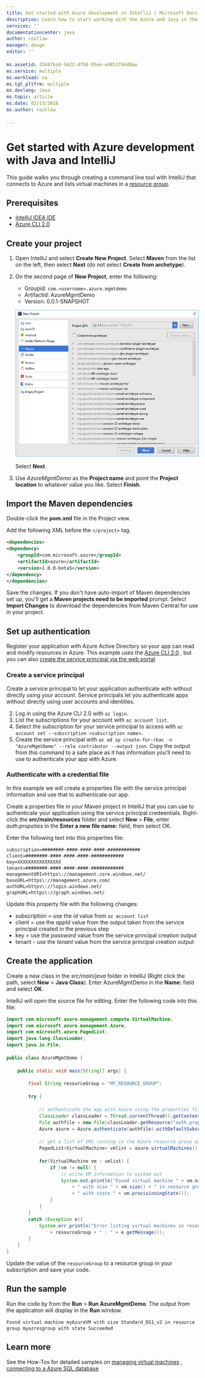 ```yaml
---
title: Get started with Azure development in IntelliJ | Microsoft Docs
description: Learn how to start working with the Azure and Java in the IntelliJ IDEA IDE.
services: ''
documentationcenter: java
author: routlaw
manager: douge
editor: ''

ms.assetid: 33487ba9-5622-4fb0-95ee-ed851f94d9ae
ms.service: multiple
ms.workload: na
ms.tgt_pltfrm: multiple
ms.devlang: Java
ms.topic: article
ms.date: 02/13/2016
ms.author: routlaw

---
```

# Get started with Azure development with Java and IntelliJ 

This guide walks you through creating a command line tool with IntelliJ that connects to Azure and lists virtual machines in a [resource group](https://docs.microsoft.com/en-us/azure/azure-resource-manager/resource-group-overview).

## Prerequisites

- [IntelliJ IDEA IDE](https://www.jetbrains.com/idea)
- [Azure CLI 2.0](https://docs.microsoft.com/en-us/cli/azure/install-az-cli2)

## Create your project

1. Open IntelliJ and select **Create New Project**. Select **Maven** from the list on the left, then select **Next** (do not select **Create from archetype**).
2. On the second page of **New Project**, enter the following:

   - Groupid: `com.<username>.azure.mgmtdemo`  
   - Artifactid: AzureMgmtDemo  
   - Version: 0.0.1-SNAPSHOT  

   ![Complete the configure project step in the New Maven project dialog](_img/create_maven_project_intellij.png)

   Select **Next**.
3. Use *AzureMgmtDemo* as the **Project name** and point the **Project location** to whatever value you like. Select **Finish**. 

## Import the Maven dependencies

Double-click the **pom.xml** file in the Project view.   

Add the following XML before the `</project>` tag.

```XML
<dependencies>
<dependency>
    <groupId>com.microsoft.azure</groupId>
    <artifactId>azure</artifactId>
    <version>1.0.0-beta5</version>
</dependency>
</dependencies>
```

Save the changes. If you don't have auto-import of Maven dependencies set up, you'll get a **Maven projects need to be imported** prompt.
Select **Import Changes** to download the dependencies from Maven Central for use in your project.

## Set up authentication

Register your application with Azure Active Directory so your app can read and modify resources in Azure. This example uses the [Azure CLI 2.0](https://docs.microsoft.com/en-us/cli/azure/install-az-cli2) , but you
can also [create the service principal via the web portal](https://docs.microsoft.com/en-us/azure/azure-resource-manager/resource-group-create-service-principal-portal).

### Create a service principal

Create a service principal to let your application authenticate with without directly using your account. Service principals let you authenticate apps without directly using 
 user accounts and identities. 

2. Log in using the Azure CLI 2.0 with `az login`. 
3. List the subscriptions for your account with `az account list`.
4. Select the subscription for your service principal to access with `az account set --subscription <subscription name>`. 
5. Create the service principal with `az ad sp create-for-rbac -n "AzureMgmtDemo" --role contributor --output json`. Copy the output from this command to a safe place as it has information you'll
need to use to authenticate your app with Azure.

### Authenticate with a credential file

In this example we will create a properties file with the service principal information and use that to authenticate our app.

Create a properties file in your Maven project in IntelliJ that you can use to authenticate your application using the service principal credeentials.
Right-click the **src/main/resources** folder and select **New** > **File**, enter *auth.propeties* in the **Enter a new file name:** field, then select OK.

Enter the following text into this properties file:

```
subscription=########-####-####-####-############
client=########-####-####-####-############
key=XXXXXXXXXXXXXXXX
tenant=########-####-####-####-############
managementURI=https\://management.core.windows.net/
baseURL=https\://management.azure.com/
authURL=https\://login.windows.net/
graphURL=https\://graph.windows.net/
```

Update this property file with the following changes:

- subscription = use the *id* value from `az account list`
- client = use the *appId* value from the output taken from the service principal created in the previous step
- key = use the *password* value from the service principal creation output
- tenant - use the *tenant* value from the service principal creation output

## Create the application

Create a new class in the *src/main/java* folder in IntelliJ (Right click the path, select **New** > **Java Class**). Enter AzureMgmtDemo in the **Name:** field and select **OK**.

IntelliJ will open the source file for editing. Enter the following code into this file:

```java
import com.microsoft.azure.management.compute.VirtualMachine;
import com.microsoft.azure.management.Azure;
import com.microsoft.azure.PagedList;
import java.lang.ClassLoader;
import java.io.File;

public class AzureMgmtDemo {

	public static void main(String[] args) {
		
        final String resourceGroup = "MY_RESOURCE_GROUP";

		try {
			
            // authenticate the app with Azure using the properties file created earlier
            ClassLoader classLoader = Thread.currentThread().getContextClassLoader();
            File authfile = new File(classLoader.getResource("auth.properties").getFile());
			Azure azure = Azure.authenticate(authfile).withDefaultSubscription();
			
            // get a list of VMs running in the Azure resource group passed on the command line
			PagedList<VirtualMachine> vmlist = azure.virtualMachines().listByGroup(resourceGroup);
			
			for(VirtualMachine vm : vmlist) {
				if (vm != null) {
					// write VM information to system out
					System.out.println("Found virtual machine " + vm.name() 
				        + " with size " + vm.size() + " in resource group " + resourceGroup 
						+ " with state " + vm.provisioningState());
				}
			}
		}			
		catch (Exception e){
			System.err.println("Error listing virtual machines in resource group " 
			    + resourceGroup + " : " + e.getMessage());
		}
	}
}
```

Update the value of the `resourceGroup` to a resource group in your subscription and save your code.

## Run the sample

Run the code by from the **Run** > **Run AzureMgmtDemo**. The output from the application will display in the **Run** window.

```
Found virtual machine myAzureVM with size Standard_DS1_v2 in resource group myazresgroup with state Succeeded
```

## Learn more

See the How-Tos for detailed samples on [managing virtual machines]() , [connecting to a Azure SQL database]() 

